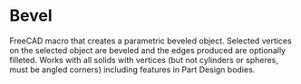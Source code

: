 # Bevel

FreeCAD macro that creates a parametric beveled object.  Selected vertices on the selected object are beveled and the edges produced are optionally filleted.  Works with all solids with vertices (but not cylinders or spheres, must be angled corners) including features in Part Design bodies.

